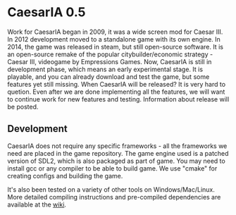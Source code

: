# CaesarIA 0.5

Work for CaesarIA began in 2009, it was a wide screen mod for Caesar III. In 2012 development moved to a standalone game with its own engine. In 2014, the game was released in steam, but still open-source software. It is an open-source remake of the popular citybuilder/economic strategy - Caesar III, videogame by Empressions Games. Now, CaesarIA is still in development phase, which means an early experimental stage. It is playable, and you can already download and test the game, but some features yet still missing. When CaesarIA will be released? It is very hard to quetion. Even after we are done implementing all the features, we will want to continue work for new features and testing. Information about release will be posted.


## Development

CaesarIA does not require any specific frameworks - all the frameworks we need are placed in the game repository. The game engine used is a patched version of SDL2, which is also packaged as part of game. You may need to install gcc or any compiler to be able to build game.
We use "cmake" for creating configs and building the game.

It's also been tested on a variety of other tools on
Windows/Mac/Linux. More detailed compiling instructions
and pre-compiled dependencies are available at the [wiki](https://bitbucket.org/dalerank/caesaria/wiki/Compiling).
